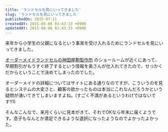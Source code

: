 ```yaml
---
title: 'ランドセルを見にいってきました'
slug: 'ランドセルを見にいってきました'
publishedOn: 2015-07-11
createdAt: 2015-08-06 01:43:33 +0900
updatedAt: 2015-08-06 01:43:33 +0900
---
```

来年から小学生の父親になるという事実を受け入れるためにランドセルを見にいってきました。

[オーダーメイドランドセルの神田屋鞄製作所](https://www.kandaya-kaban.net/) のショールームが近くにあって、早期割引がもうすぐ終了するという情報を奥さんが仕入れてきたので、せっかくだからということで決めてしまったのでした。

オーダーメイドの詳細についてはサイトにある通りなのですが、こういうのを見るとシステムの大変さと、顧客の欲かったものは本当にこれなんだろうかという疑問が湧いてきてしまいますよね。(すごく不満があるというわけではないです!!1)

そんなこんなで、来月くらいに見本がきて、それでOKなら年末に届くようです。息子もなんとか満足できるような選択になったようなのでよかったよかった。
